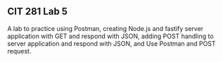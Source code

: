 ## CIT 281 Lab 5

A lab to practice using Postman, creating Node.js and fastify server application with GET and respond with JSON, adding POST handling to server application and respond with JSON, and Use Postman and POST request.

